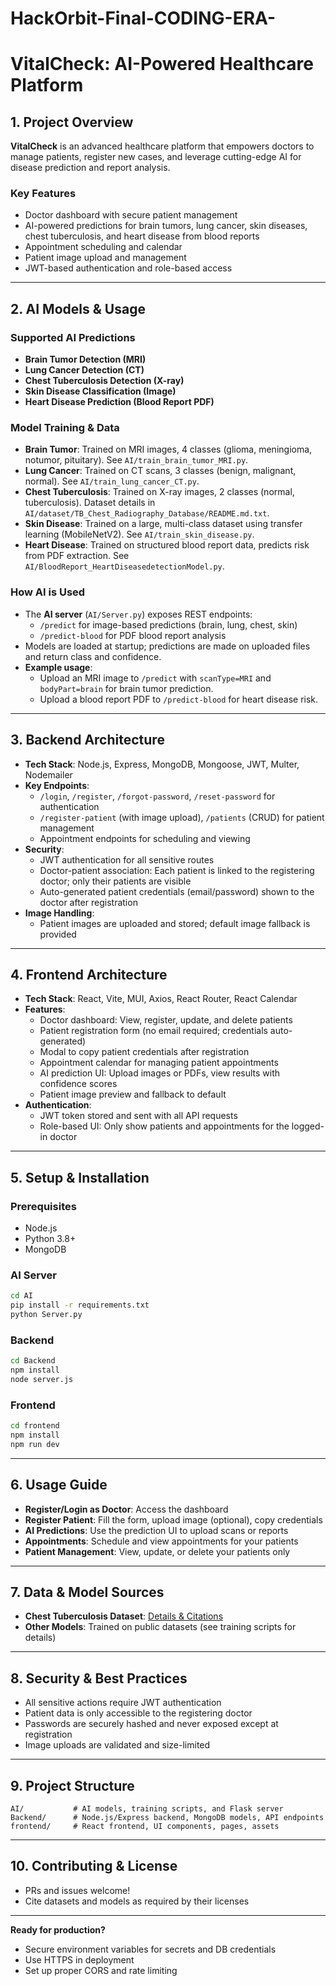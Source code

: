 # HackOrbit-Final-CODING-ERA-
# VitalCheck: AI-Powered Healthcare Platform

## 1. Project Overview

**VitalCheck** is an advanced healthcare platform that empowers doctors to manage patients, register new cases, and leverage cutting-edge AI for disease prediction and report analysis.

### Key Features
- Doctor dashboard with secure patient management
- AI-powered predictions for brain tumors, lung cancer, skin diseases, chest tuberculosis, and heart disease from blood reports
- Appointment scheduling and calendar
- Patient image upload and management
- JWT-based authentication and role-based access

---

## 2. AI Models & Usage

### Supported AI Predictions
- **Brain Tumor Detection (MRI)**
- **Lung Cancer Detection (CT)**
- **Chest Tuberculosis Detection (X-ray)**
- **Skin Disease Classification (Image)**
- **Heart Disease Prediction (Blood Report PDF)**

### Model Training & Data
- **Brain Tumor**: Trained on MRI images, 4 classes (glioma, meningioma, notumor, pituitary). See `AI/train_brain_tumor_MRI.py`.
- **Lung Cancer**: Trained on CT scans, 3 classes (benign, malignant, normal). See `AI/train_lung_cancer_CT.py`.
- **Chest Tuberculosis**: Trained on X-ray images, 2 classes (normal, tuberculosis). Dataset details in `AI/dataset/TB_Chest_Radiography_Database/README.md.txt`.
- **Skin Disease**: Trained on a large, multi-class dataset using transfer learning (MobileNetV2). See `AI/train_skin_disease.py`.
- **Heart Disease**: Trained on structured blood report data, predicts risk from PDF extraction. See `AI/BloodReport_HeartDiseasedetectionModel.py`.

### How AI is Used
- The **AI server** (`AI/Server.py`) exposes REST endpoints:
  - `/predict` for image-based predictions (brain, lung, chest, skin)
  - `/predict-blood` for PDF blood report analysis
- Models are loaded at startup; predictions are made on uploaded files and return class and confidence.
- **Example usage**:
  - Upload an MRI image to `/predict` with `scanType=MRI` and `bodyPart=brain` for brain tumor prediction.
  - Upload a blood report PDF to `/predict-blood` for heart disease risk.

---

## 3. Backend Architecture

- **Tech Stack**: Node.js, Express, MongoDB, Mongoose, JWT, Multer, Nodemailer
- **Key Endpoints**:
  - `/login`, `/register`, `/forgot-password`, `/reset-password` for authentication
  - `/register-patient` (with image upload), `/patients` (CRUD) for patient management
  - Appointment endpoints for scheduling and viewing
- **Security**:
  - JWT authentication for all sensitive routes
  - Doctor-patient association: Each patient is linked to the registering doctor; only their patients are visible
  - Auto-generated patient credentials (email/password) shown to the doctor after registration
- **Image Handling**:
  - Patient images are uploaded and stored; default image fallback is provided

---

## 4. Frontend Architecture

- **Tech Stack**: React, Vite, MUI, Axios, React Router, React Calendar
- **Features**:
  - Doctor dashboard: View, register, update, and delete patients
  - Patient registration form (no email required; credentials auto-generated)
  - Modal to copy patient credentials after registration
  - Appointment calendar for managing patient appointments
  - AI prediction UI: Upload images or PDFs, view results with confidence scores
  - Patient image preview and fallback to default
- **Authentication**:
  - JWT token stored and sent with all API requests
  - Role-based UI: Only show patients and appointments for the logged-in doctor

---

## 5. Setup & Installation

### Prerequisites
- Node.js
- Python 3.8+
- MongoDB

### AI Server
```bash
cd AI
pip install -r requirements.txt
python Server.py
```

### Backend
```bash
cd Backend
npm install
node server.js
```

### Frontend
```bash
cd frontend
npm install
npm run dev
```

---

## 6. Usage Guide

- **Register/Login as Doctor**: Access the dashboard
- **Register Patient**: Fill the form, upload image (optional), copy credentials
- **AI Predictions**: Use the prediction UI to upload scans or reports
- **Appointments**: Schedule and view appointments for your patients
- **Patient Management**: View, update, or delete your patients only

---

## 7. Data & Model Sources

- **Chest Tuberculosis Dataset**: [Details & Citations](AI/dataset/TB_Chest_Radiography_Database/README.md.txt)
- **Other Models**: Trained on public datasets (see training scripts for details)

---

## 8. Security & Best Practices

- All sensitive actions require JWT authentication
- Patient data is only accessible to the registering doctor
- Passwords are securely hashed and never exposed except at registration
- Image uploads are validated and size-limited

---

## 9. Project Structure

```
AI/           # AI models, training scripts, and Flask server
Backend/      # Node.js/Express backend, MongoDB models, API endpoints
frontend/     # React frontend, UI components, pages, assets
```

---

## 10. Contributing & License

- PRs and issues welcome!
- Cite datasets and models as required by their licenses

---

**Ready for production?**  
- Secure environment variables for secrets and DB credentials  
- Use HTTPS in deployment  
- Set up proper CORS and rate limiting
